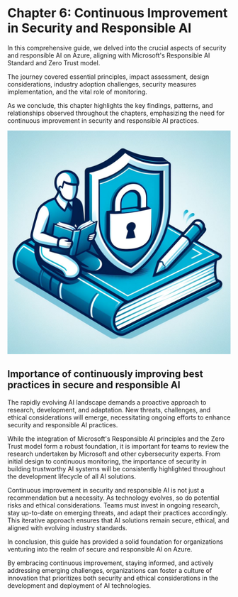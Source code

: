 # Chapter 6: Continuous Improvement in Security and Responsible AI

In this comprehensive guide, we delved into the crucial aspects of security and responsible AI on Azure, aligning with Microsoft's Responsible AI Standard and Zero Trust model.

The journey covered essential principles, impact assessment, design considerations, industry adoption challenges, security measures implementation, and the vital role of monitoring.

As we conclude, this chapter highlights the key findings, patterns, and relationships observed throughout the chapters, emphasizing the need for continuous improvement in security and responsible AI practices.

![Continuous Improvement in Security and Responsible AI](../media/chapter_06.jpg)

## Importance of continuously improving best practices in secure and responsible AI

The rapidly evolving AI landscape demands a proactive approach to research, development, and adaptation. New threats, challenges, and ethical considerations will emerge, necessitating ongoing efforts to enhance security and responsible AI practices.

While the integration of Microsoft's Responsible AI principles and the Zero Trust model form a robust foundation, it is important for teams to review the research undertaken by Microsoft and other cybersecurity experts. From initial design to continuous monitoring, the importance of security in building trustworthy AI systems will be consistently highlighted throughout the development lifecycle of all AI solutions.

Continuous improvement in security and responsible AI is not just a recommendation but a necessity. As technology evolves, so do potential risks and ethical considerations. Teams must invest in ongoing research, stay up-to-date on emerging threats, and adapt their practices accordingly. This iterative approach ensures that AI solutions remain secure, ethical, and aligned with evolving industry standards.

In conclusion, this guide has provided a solid foundation for organizations venturing into the realm of secure and responsible AI on Azure.

By embracing continuous improvement, staying informed, and actively addressing emerging challenges, organizations can foster a culture of innovation that prioritizes both security and ethical considerations in the development and deployment of AI technologies.
